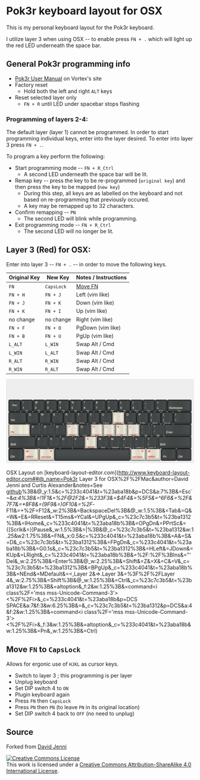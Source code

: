 # Pok3r keyboard layout for OSX
This is my personal keyboard layout for the Pok3r keyboard.

I utilize layer 3 when using OSX -- to enable press `FN + .` which will light up the red LED underneath the space bar.

## General Pok3r programming info
* [Pok3r User Manual](http://www.vortexgear.tw/db/upload/webdata4/6vortex_20166523361966663.pdf) on Vortex's site
* Factory reset
  * Hold both the left and right `ALT` keys
* Reset selected layer only
  * `FN + R` until LED under spacebar stops flashing

### Programming of layers 2-4:
The default layer (layer 1) cannot be programmed.  In order to start programming individual keys, enter into the layer desired.  To enter into layer 3 press `FN + .`.

To program a key perform the following:
* Start programming mode -- `FN + R_Ctrl`
  * A second LED underneath the space bar will be lit.
* Remap key -- press the key to be re-programmed (`original key`) and then press the key to be mapped (`new key`)
  * During this step, all keys are as labelled on the keyboard and not based on re-programming that previously occured.
  * A key may be remapped up to 32 characters.
* Confirm remapping -- `PN`
  * The second LED will blink while programming.
* Exit programming mode -- `FN + R_Ctrl`
  * The second LED will no longer be lit.

## Layer 3 (Red) for OSX:
Enter into layer 3 -- `FN + .` -- in order to move the following keys.

| Original Key | New Key    | Notes / Instructions |
|--------------|------------|----------------------|
| `FN`         | `CapsLock` | [Move FN](#Move_FN)  |
| `FN + H`     | `FN + J`   | Left (vim like)      |
| `FN + J`     | `FN + K`   | Down (vim like)      |
| `FN + K`     | `FN + I`   | Up (vim like)        |
| no change    | no change  | Right (vim like)     |
| `FN + F`     | `FN + O`   | PgDown (vim like)    |
| `FN + B`     | `FN + U`   | PgUp (vim like)      |
| `L_ALT`      | `L_WIN`    | Swap Alt / Cmd       |
| `L_WIN`      | `L_ALT`    | Swap Alt / Cmd       |
| `R_ALT`      | `R_WIN`    | Swap Alt / Cmd       |
| `R_WIN`      | `R_ALT`    | Swap Alt / Cmd       |


![OSX layout](img/layout-osx.png)

OSX Layout on [keyboard-layout-editor.com](http://www.keyboard-layout-editor.com##@_name=Pok3r Layer 3 for OSX%2F%2FMac&author=David Jenni and Curtis Alexander&notes=See [github](https%2F:%2F%2F%2F%2Fgithub.com%2F%2Fcurtisalexander%2F%2Fpok3r-layouts)%3B&@_y:1.5&c=%233c4041&t=%23aba18b&p=DCS&a:7%3B&=Esc` ~&_a:4%3B&=!1F1&=%2F@2F2&=%233F3&=$4F4&=%5F5&=^6F6&=%2F&7F7&=*8F8&=(9F9&=)0F10&=%2F_-F11&=+%2F=F12&_w:2%3B&=BackspaceDel%3B&@_w:1.5%3B&=Tab&=Q&=W&=E&=RReset&=T15ms&=YCal&=UPgUp&_c=%23c7c3b5&t=%23ba1312%3B&=IHome&_c=%233c4041&t=%23aba18b%3B&=OPgDn&=PPrtSc&={[Scrlk&=}]Pause&_w:1.5%3B&=|\%3B&@_c=%23c7c3b5&t=%23ba1312&w:1.25&w2:1.75%3B&=FN&_x:0.5&c=%233c4041&t=%23aba18b%3B&=A&=S&=D&_c=%23c7c3b5&t=%23ba1312%3B&=FPgDn&_c=%233c4041&t=%23aba18b%3B&=G0.1s&_c=%23c7c3b5&t=%23ba1312%3B&=HLeft&=JDown&=KUp&=LRight&_c=%233c4041&t=%23aba18b%3B&=%2F:%2F%3BIns&="'Del&_w:2.25%3B&=Enter%3B&@_w:2.25%3B&=Shift&=Z&=X&=C&=V&_c=%23c7c3b5&t=%23ba1312%3B&=BPgUp&_c=%233c4041&t=%23aba18b%3B&=NEnd&=MDefault&=<,Layer 2&=>.Layer 3&=%3F%2F%2FLayer 4&_w:2.75%3B&=Shift%3B&@_w:1.25%3B&=Ctrl&_c=%23c7c3b5&t=%23ba1312&w:1.25%3B&=altoption&_f:2&w:1.25%3B&=command<i class%2F='mss mss-Unicode-Command-3'><%2F%2Fi>&_c=%233c4041&t=%23aba18b&p=DCS SPACE&a:7&f:3&w:6.25%3B&=&_c=%23c7c3b5&t=%23ba1312&p=DCS&a:4&f:2&w:1.25%3B&=command<i class%2F='mss mss-Unicode-Command-3'><%2F%2Fi>&_f:3&w:1.25%3B&=altoption&_c=%233c4041&t=%23aba18b&w:1.25%3B&=Pn&_w:1.25%3B&=Ctrl)


## <a name="Move_FN"></a>Move `FN` to `CapsLock`
Allows for ergonic use of `HJKL` as cursor keys.

* Switch to layer 3 ; this programming is per layer
* Unplug keyboard
* Set DIP switch 4 to `ON`
* Plugin keyboard again
* Press `FN` then `CapsLock`
* Press `PN` then `PN` (to leave `PN` in its original location)
* Set DIP switch 4 back to `OFF` (no need to unplug)

## Source
Forked from [David Jenni](https://github.com/davidjenni/pok3r-layouts)
 
<a rel="license" href="http://creativecommons.org/licenses/by-sa/4.0/"><img alt="Creative Commons License" style="border-width:0" src="https://i.creativecommons.org/l/by-sa/4.0/88x31.png" /></a><br />This work is licensed under a <a rel="license" href="http://creativecommons.org/licenses/by-sa/4.0/">Creative Commons Attribution-ShareAlike 4.0 International License</a>.
